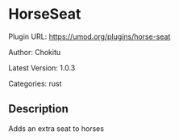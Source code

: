 # HorseSeat

Plugin URL: https://umod.org/plugins/horse-seat

Author: Chokitu

Latest Version: 1.0.3

Categories: rust

## Description

Adds an extra seat to horses
